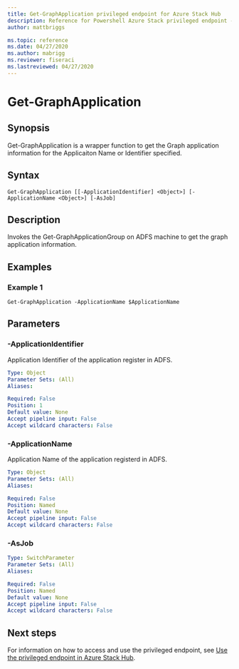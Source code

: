 ```yaml
---
title: Get-GraphApplication privileged endpoint for Azure Stack Hub
description: Reference for Powershell Azure Stack privileged endpoint - Get-GraphApplication
author: mattbriggs

ms.topic: reference
ms.date: 04/27/2020
ms.author: mabrigg
ms.reviewer: fiseraci
ms.lastreviewed: 04/27/2020
---
```


# Get-GraphApplication

## Synopsis
Get-GraphApplication is a wrapper function to get the Graph application information for the Applicaiton Name or Identifier specified.

## Syntax

```
Get-GraphApplication [[-ApplicationIdentifier] <Object>] [-ApplicationName <Object>] [-AsJob]
```

## Description
Invokes the Get-GraphApplicationGroup on ADFS machine to get the graph application information.

## Examples

### Example 1
```
Get-GraphApplication -ApplicationName $ApplicationName
```

## Parameters

### -ApplicationIdentifier
Application Identifier of the application register in ADFS.

```yaml
Type: Object
Parameter Sets: (All)
Aliases:

Required: False
Position: 1
Default value: None
Accept pipeline input: False
Accept wildcard characters: False
```

### -ApplicationName
Application Name of the application registerd in ADFS.

```yaml
Type: Object
Parameter Sets: (All)
Aliases:

Required: False
Position: Named
Default value: None
Accept pipeline input: False
Accept wildcard characters: False
```

### -AsJob


```yaml
Type: SwitchParameter
Parameter Sets: (All)
Aliases:

Required: False
Position: Named
Default value: None
Accept pipeline input: False
Accept wildcard characters: False
```

## Next steps

For information on how to access and use the privileged endpoint, see [Use the privileged endpoint in Azure Stack Hub](https://docs.microsoft.com/azure-stack/operator/azure-stack-monitor-update).